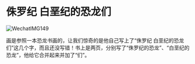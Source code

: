 # 侏罗纪 白垩纪的恐龙们

![WechatIMG149](https://user-images.githubusercontent.com/13718575/130894228-fc674d5b-a16d-479f-848e-f292b1a8b9f6.jpeg)

画是参照一本恐龙书画的，让我们惊奇的是他自己写上了“侏罗纪 白垩纪的恐龙们”这几个字，而且还没写错！书上是两页，分别写了“侏罗纪的恐龙”、“白垩纪的恐龙”，他给它合并起来并加了“们”。
